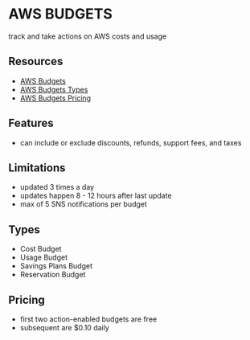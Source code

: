 # AWS BUDGETS

track and take actions on AWS costs and usage

## Resources

- [AWS Budgets](https://docs.aws.amazon.com/cost-management/latest/userguide/budgets-best-practices.html#budgets-best-practices-setting-budgets?sc_channel=ba&sc_campaign=aws-budgets&sc_medium=manage-and-control&sc_content=web_pdp&sc_detail=how-do-I&sc_outcome=aw&trk=how-do-I_web_pdp_aws-budgets)
- [AWS Budgets Types](https://docs.aws.amazon.com/cost-management/latest/userguide/budgets-create.html)
- [AWS Budgets Pricing](https://aws.amazon.com/aws-cost-management/aws-budgets/pricing/)

## Features

- can include or exclude discounts, refunds, support fees, and taxes

## Limitations

- updated 3 times a day
- updates happen 8 - 12 hours after last update
- max of 5 SNS notifications per budget

## Types

- Cost Budget
- Usage Budget
- Savings Plans Budget
- Reservation Budget

## Pricing

- first two action-enabled budgets are free
- subsequent are $0.10 daily